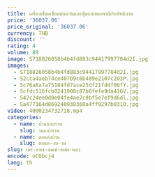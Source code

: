 ```yaml
---
title: เครื่องเชื่อมเชื่อมพ่นควันและฝุ่นแบบพกพามีประสิทธิภาพ
price: '36037.06'
price_original: '36037.06'
currency: THB
discount: ''
rating: 4
volume: 89
image: S718826058b4b4fd883c94417997784d2I.jpg
images:
  - S718826058b4b4fd883c94417997784d2I.jpg
  - S2cca4aeb74ce407b9c6b489e2107c203P.jpg
  - Sc76a8a7a75184fd7ace25df21fd4f08fY.jpg
  - Scfdc516fcb0241908c87b0fefe9da416V.jpg
  - S42c24ee0d0e04fe4ae7c9bf5e7ef9d6dl.jpg
  - Sa477164d869240938360a4ff9297b031O.jpg
video: 4000234732718.mp4
categories:
  - name: บ้านและสวน
    slug: านและสวน
  - name: ตกแต่งบ้าน
    slug: ตกแต-งบ-าน
slug: เคร-องเช-อมเช-อมพ-นคว
encode: oCObcj4
lang: th
---
```

  